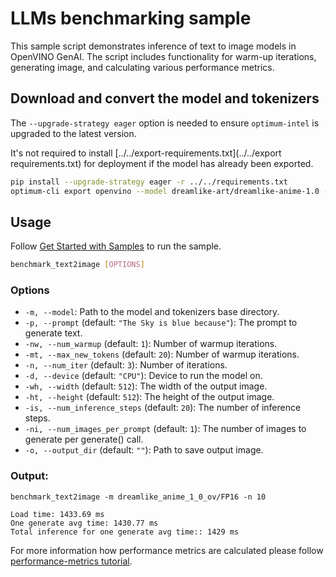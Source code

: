 # LLMs benchmarking sample

This sample script demonstrates inference of text to image models in OpenVINO GenAI. The script includes functionality for warm-up iterations, generating image, and calculating various performance metrics.

## Download and convert the model and tokenizers

The `--upgrade-strategy eager` option is needed to ensure `optimum-intel` is upgraded to the latest version.

It's not required to install [../../export-requirements.txt](../../export requirements.txt) for deployment if the model has already been exported.

```sh
pip install --upgrade-strategy eager -r ../../requirements.txt
optimum-cli export openvino --model dreamlike-art/dreamlike-anime-1.0 --task stable-diffusion --weight-format fp16 dreamlike_anime_1_0_ov/FP16
```

## Usage

Follow [Get Started with Samples](https://docs.openvino.ai/2024/learn-openvino/openvino-samples/get-started-demos.html) to run the sample.

```sh
benchmark_text2image [OPTIONS]
```

### Options

- `-m, --model`: Path to the model and tokenizers base directory.
- `-p, --prompt` (default: `"The Sky is blue because"`): The prompt to generate text.
- `-nw, --num_warmup` (default: `1`): Number of warmup iterations.
- `-mt, --max_new_tokens` (default: `20`): Number of warmup iterations.
- `-n, --num_iter` (default: `3`): Number of iterations.
- `-d, --device` (default: `"CPU"`): Device to run the model on.
- `-wh, --width` (default: `512`): The width of the output image.
- `-ht, --height` (default: `512`): The height of the output image.
- `-is, --num_inference_steps` (default: `20`): The number of inference steps.
- `-ni, --num_images_per_prompt` (default: `1`): The number of images to generate per generate() call.
- `-o, --output_dir` (default: `""`): Path to save output image.

### Output:

```
benchmark_text2image -m dreamlike_anime_1_0_ov/FP16 -n 10
```

```
Load time: 1433.69 ms
One generate avg time: 1430.77 ms
Total inference for one generate avg time:: 1429 ms
```

For more information how performance metrics are calculated please follow [performance-metrics tutorial](../../../src/README.md#performance-metrics).
